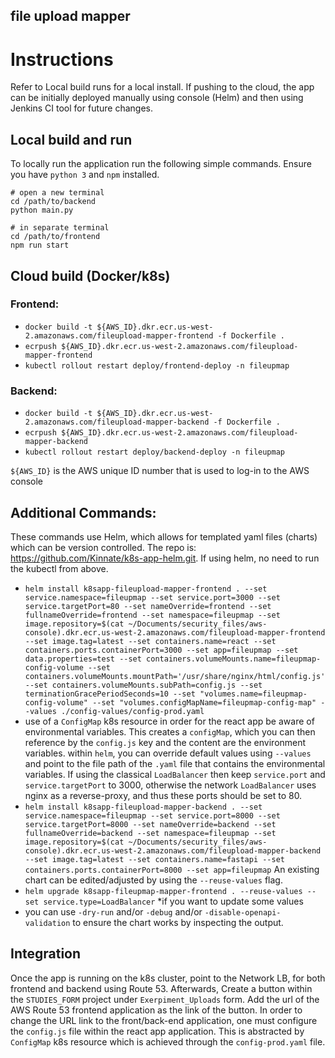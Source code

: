 ## file upload mapper

# Instructions

Refer to Local build runs for a local install. If pushing to the cloud, the app can be initially deployed manually using console (Helm) and then using Jenkins CI tool for future changes. 

## Local build and run

To locally run the application run the following simple commands. Ensure you have `python 3` and `npm` installed. 

```
# open a new terminal
cd /path/to/backend
python main.py

# in separate terminal
cd /path/to/frontend
npm run start
```

## Cloud build (Docker/k8s)

### **Frontend:**

- `docker build -t ${AWS_ID}.dkr.ecr.us-west-2.amazonaws.com/fileupload-mapper-frontend -f Dockerfile .`
- `ecrpush ${AWS_ID}.dkr.ecr.us-west-2.amazonaws.com/fileupload-mapper-frontend`
- `kubectl rollout restart deploy/frontend-deploy -n fileupmap`

### **Backend:**

- `docker build -t ${AWS_ID}.dkr.ecr.us-west-2.amazonaws.com/fileupload-mapper-backend -f Dockerfile .`
- `ecrpush ${AWS_ID}.dkr.ecr.us-west-2.amazonaws.com/fileupload-mapper-backend`
- `kubectl rollout restart deploy/backend-deploy -n fileupmap`

`${AWS_ID}` is the AWS unique ID number that is used to log-in to the AWS console

## **Additional Commands:**

These commands use Helm, which allows for templated yaml files (charts) which can be version controlled. The repo is: https://github.com/Kinnate/k8s-app-helm.git. If using helm, no need to run the kubectl from above.

- `helm install k8sapp-fileupload-mapper-frontend . --set service.namespace=fileupmap --set service.port=3000 --set service.targetPort=80 --set nameOverride=frontend --set fullnameOverride=frontend --set namespace=fileupmap --set image.repository=$(cat ~/Documents/security_files/aws-console).dkr.ecr.us-west-2.amazonaws.com/fileupload-mapper-frontend --set image.tag=latest --set containers.name=react --set containers.ports.containerPort=3000 --set app=fileupmap --set data.properties=test --set containers.volumeMounts.name=fileupmap-config-volume --set containers.volumeMounts.mountPath='/usr/share/nginx/html/config.js' --set containers.volumeMounts.subPath=config.js --set terminationGracePeriodSeconds=10 --set "volumes.name=fileupmap-config-volume" --set "volumes.configMapName=fileupmap-config-map" --values ./config-values/config-prod.yaml`
- use of a `ConfigMap` k8s resource in order for the react app be aware of environmental variables. This creates a `configMap`, which you can then reference by the `config.js` key and the content are the environment variables. within `helm`, you can override default values using `--values` and point to the file path of the `.yaml` file that contains the environmental variables. If using the classical `LoadBalancer` then keep `service.port` and `service.targetPort` to 3000, otherwise the network `LoadBalancer` uses nginx as a reverse-proxy, and thus these ports should be set to 80. 
- `helm install k8sapp-fileupload-mapper-backend . --set service.namespace=fileupmap --set service.port=8000 --set service.targetPort=8000 --set nameOverride=backend --set fullnameOverride=backend --set namespace=fileupmap --set image.repository=$(cat ~/Documents/security_files/aws-console).dkr.ecr.us-west-2.amazonaws.com/fileupload-mapper-backend --set image.tag=latest --set containers.name=fastapi --set containers.ports.containerPort=8000 --set app=fileupmap` An existing chart can be edited/adjusted by using the `--reuse-values` flag. 
- `helm upgrade k8sapp-fileupmap-mapper-frontend . --reuse-values --set service.type=LoadBalancer` *if you want to update some values
- you can use `-dry-run` and/or `-debug` and/or `-disable-openapi-validation` to ensure the chart works by inspecting the output.

## Integration

Once the app is running on the k8s cluster, point to the Network LB, for both frontend and backend using Route 53. Afterwards, Create a button within the `STUDIES_FORM` project under `Exerpiment_Uploads` form. Add the url of the AWS Route 53 frontend application as the link of the button. In order to change the URL link to the front/back-end application, one must configure the `config.js` file within the react app application. This is abstracted by `ConfigMap` k8s resource which is achieved through the `config-prod.yaml` file.
